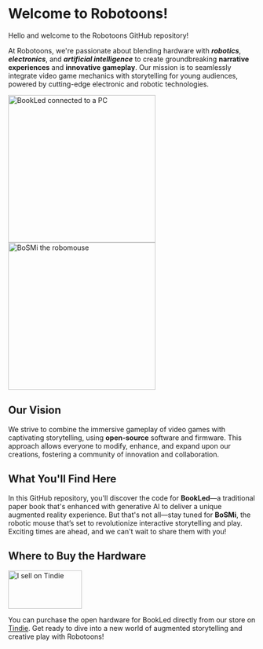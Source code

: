 # Welcome to Robotoons!

Hello and welcome to the Robotoons GitHub repository!

At Robotoons, we're passionate about blending hardware with ***robotics***, ***electronics***, and ***artificial intelligence*** to create groundbreaking **narrative experiences** and **innovative gameplay**. Our mission is to seamlessly integrate video game mechanics with storytelling for young audiences, powered by cutting-edge electronic and robotic technologies.

<img src="BookLed/docs/images/bookled_with_pc.jpg" alt="BookLed connected to a PC" width="300">
<img src="BookLed/docs/images/bosmi_bn_lowres_2.jpg" alt="BoSMi the robomouse" width="300">

## Our Vision

We strive to combine the immersive gameplay of video games with captivating storytelling, using **open-source** software and firmware. This approach allows everyone to modify, enhance, and expand upon our creations, fostering a community of innovation and collaboration.

## What You'll Find Here

In this GitHub repository, you'll discover the code for **BookLed**—a traditional paper book that's enhanced with generative AI to deliver a unique augmented reality experience. But that's not all—stay tuned for **BoSMi**, the robotic mouse that’s set to revolutionize interactive storytelling and play. Exciting times are ahead, and we can't wait to share them with you!

## Where to Buy the Hardware

<a href="https://www.tindie.com/stores/robotoons/?ref=offsite_badges&utm_source=sellers_robotoons&utm_medium=badges&utm_campaign=badge_medium"><img src="https://d2ss6ovg47m0r5.cloudfront.net/badges/tindie-mediums.png" alt="I sell on Tindie" width="150" height="78"></a>

You can purchase the open hardware for BookLed directly from our store on [Tindie](https://www.tindie.com/products/robotoons/bookled/). Get ready to dive into a new world of augmented storytelling and creative play with Robotoons!
<!---
robotoons/robotoons is a ✨ special ✨ repository containing open FW and open SW for Robotoons open HW products.
--->
